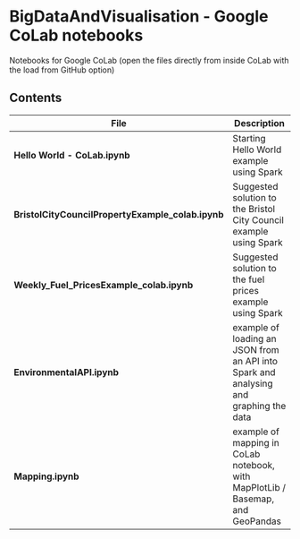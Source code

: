 # BigDataAndVisualisation - Google CoLab notebooks
Notebooks for Google CoLab (open the files directly from inside CoLab with the load from GitHub option)

## Contents
|File|Description|
|---|---|
|**Hello World - CoLab.ipynb**|Starting Hello World example using Spark|
|**BristolCityCouncilPropertyExample_colab.ipynb**|Suggested solution to the Bristol City Council example using Spark|
|**Weekly_Fuel_PricesExample_colab.ipynb**|Suggested solution to the fuel prices example using Spark|
|**EnvironmentalAPI.ipynb**|example of loading an JSON from an API into Spark and analysing and graphing the data|
|**Mapping.ipynb**|example of mapping in CoLab notebook, with MapPlotLib / Basemap, and GeoPandas|
